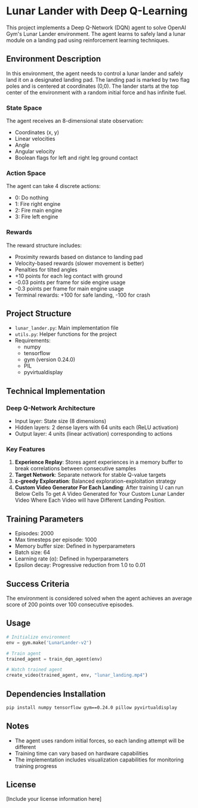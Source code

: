 # Lunar Lander with Deep Q-Learning

This project implements a Deep Q-Network (DQN) agent to solve OpenAI Gym's Lunar Lander environment. The agent learns to safely land a lunar module on a landing pad using reinforcement learning techniques.

## Environment Description

In this environment, the agent needs to control a lunar lander and safely land it on a designated landing pad. The landing pad is marked by two flag poles and is centered at coordinates (0,0). The lander starts at the top center of the environment with a random initial force and has infinite fuel.

### State Space
The agent receives an 8-dimensional state observation:
- Coordinates (x, y)
- Linear velocities
- Angle
- Angular velocity
- Boolean flags for left and right leg ground contact

### Action Space
The agent can take 4 discrete actions:
- 0: Do nothing
- 1: Fire right engine
- 2: Fire main engine
- 3: Fire left engine

### Rewards
The reward structure includes:
- Proximity rewards based on distance to landing pad
- Velocity-based rewards (slower movement is better)
- Penalties for tilted angles
- +10 points for each leg contact with ground
- -0.03 points per frame for side engine usage
- -0.3 points per frame for main engine usage
- Terminal rewards: +100 for safe landing, -100 for crash

## Project Structure

- `lunar_lander.py`: Main implementation file
- `utils.py`: Helper functions for the project
- Requirements:
  - numpy
  - tensorflow
  - gym (version 0.24.0)
  - PIL
  - pyvirtualdisplay

## Technical Implementation

### Deep Q-Network Architecture
- Input layer: State size (8 dimensions)
- Hidden layers: 2 dense layers with 64 units each (ReLU activation)
- Output layer: 4 units (linear activation) corresponding to actions

### Key Features
1. **Experience Replay**: Stores agent experiences in a memory buffer to break correlations between consecutive samples
2. **Target Network**: Separate network for stable Q-value targets
3. **ε-greedy Exploration**: Balanced exploration-exploitation strategy
4. **Custom Video Generator For Each Landing**: After training U can run Below Cells To get A Video Generated for Your Custom Lunar Lander Video Where Each Video will have Different Landing Position.

   

## Training Parameters

- Episodes: 2000
- Max timesteps per episode: 1000
- Memory buffer size: Defined in hyperparameters
- Batch size: 64
- Learning rate (α): Defined in hyperparameters
- Epsilon decay: Progressive reduction from 1.0 to 0.01

## Success Criteria

The environment is considered solved when the agent achieves an average score of 200 points over 100 consecutive episodes.

## Usage

```python
# Initialize environment
env = gym.make('LunarLander-v2')

# Train agent
trained_agent = train_dqn_agent(env)

# Watch trained agent
create_video(trained_agent, env, "lunar_landing.mp4")
```

## Dependencies Installation

```bash
pip install numpy tensorflow gym==0.24.0 pillow pyvirtualdisplay
```

## Notes

- The agent uses random initial forces, so each landing attempt will be different
- Training time can vary based on hardware capabilities
- The implementation includes visualization capabilities for monitoring training progress

## License

[Include your license information here]

